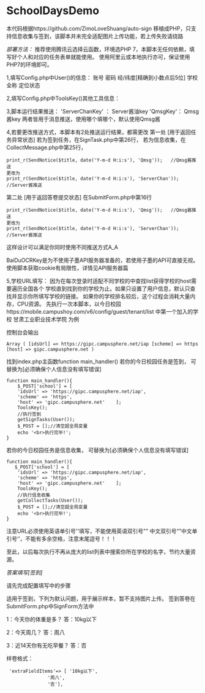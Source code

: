 # SchoolDaysDemo
本代码根据https://github.com/ZimoLoveShuang/auto-sign
移植成PHP，只支持信息收集与签到，该脚本并未完全适配图片上传功能，若上传失败请绕路

*部署方法：*
推荐使用腾讯云选择云函数，环境选PHP 7，本脚本无任何依赖，填写好个人和对应的任务表单就能使用。
使用阿里云或本地执行亦可，保证使用PHP7的环境即可。

1,填写Config.php中User()的信息：
账号	密码	经/纬度[精确到小数点后5位]	学校全称		定位状态    

2,填写Config.php中ToolsKey()其他工具信息：

3,脚本运行结果推送：
'ServerChanKey' ： Server酱油key
'QmsgKey'：     Qmsg酱key
两者皆用于消息推送，使用哪个填哪个，默认使用Qmsg酱

4,若要更改推送方式，本脚本有2处推送运行结果，都需更改
第一处	[用于返回任务异常状态]
若为签到任务，在SignTask.php中第26行，
若为信息收集，在CollectMessage.php中第25行，
	
	print_r(SendNotice($title, date('Y-m-d H:i:s'), 'Qmsg'));   //Qmsg酱推送
	更改为
	print_r(SendNotice($title, date('Y-m-d H:i:s'), 'ServerChan'));   //Server酱推送

第二处	[用于返回答卷提交状态]
在SubmitForm.php中第16行
	
	print_r(SendNotice($title, date('Y-m-d H:i:s'), 'Qmsg'));   //Qmsg酱推送
	更改为
	print_r(SendNotice($title, date('Y-m-d H:i:s'), 'ServerChan'));   //Server酱推送
这样设计可以满足你同时使用不同推送方式A_A

BaiDuOCRKey是为不使用子墨API服务器准备的，若使用子墨的API可直接无视。
使用脚本获取cookie有局限性，详情见API服务器篇

5,学校URL填写：
因为在每次登录时适配不同学校的中查找list获得学校的host需要遍历全国各个
学校直到找到你的学校为止。如果只设置了用户信息，默认只查找并显示你所填写学校的链接。
如果你的学校排名较后，这个过程会消耗大量内存，CPU资源。
先执行一次本脚本，以今日校园https://mobile.campushoy.com/v6/config/guest/tenant/list
中第一个加入的学校  甘肃工业职业技术学院  为例

控制台会输出

	Array ( [idsUrl] => https://gipc.campusphere.net/iap [scheme] => https [host] => gipc.campusphere.net )

找到index.php主函数function main_handler()
若你的今日校园任务是签到，
可替换为[必须确保个人信息没有填写错误]

	function main_handler(){
	    $_POST['school'] = [   
		'idsUrl' => 'https://gipc.campusphere.net/iap',
		'scheme' => 'https',
		'host' => 'gipc.campusphere.net'    ];
	    ToolsKey();
	    //执行签到
	    getSignTasks(User());
	    $_POST = [];//清空超全局变量
	    echo '<br>执行完毕!';
	}
若你的今日校园任务是信息收集，
可替换为[必须确保个人信息没有填写错误]

	function main_handler(){
	   $_POST['school'] = [   
		'idsUrl' => 'https://gipc.campusphere.net/iap',
		'scheme' => 'https',
		'host' => 'gipc.campusphere.net'    ];
	    ToolsKey();
	    //执行信息收集
	    getCollectTasks(User());
	    $_POST = [];//清空超全局变量
	    echo '<br>执行完毕!';
	}
注意URL必须使用英语单引号''填写，不能使用英语双引号"" 
中文双引号“”中文单引号‘’，不能有多余空格，注意末尾逗号！！！

至此，以后每次执行不再从庞大的list列表中搜索你所在学校的名字，节约大量资源。


*答案填写[签到]*

请先完成配置填写中的步骤

适用于签到，下列为默认问题，用于展示样本，暂不支持图片上传。
签到答卷在SubmitForm.php中SignForm方法中

1：今天你的体重是多？
答：10kg以下

2：今天周几？
答：周八

3：近14天你有无吃早餐？
答：否


样卷格式：

	 'extraFieldItems'=> [ '10kg以下',
			       '周八',
			       '否'],

